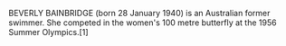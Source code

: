BEVERLY BAINBRIDGE (born 28 January 1940) is an Australian former swimmer. She competed in the women's 100 metre butterfly at the 1956 Summer Olympics.[1]
